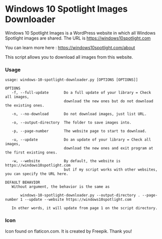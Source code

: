 # Windows 10 Spotlight Images Downloader
Windows 10 Spotlight Images is a WordPress website in which all Windows Spotlight images are shared. The URL is https://windows10spotlight.com

You can learn more here : https://windows10spotlight.com/about



This script allows you to download all images from this website.

### Usage

   ```
   usage: windows-10-spotlight-downloader.py [OPTIONS [OPTIONS]]
   
   OPTIONS
      -f, --full-update       Do a full update of your library = Check all images,
                              download the new ones but do not download the existing ones.

      -n, --no-download       Do not download images, just list URL.
      
      -o, --output-directory  The folder to save images into.
      
      -p, --page-number       The website page to start to download.
      
      -u, --update            Do an update of your library = Check all images,
                              download the new ones and exit program at the first existing ones.

      -w, --website           By default, the website is https://windows10spotlight.com
                              but if my script works with other websites, you can specify the URL here.
   
   DEFAULT BEHAVIOR
      Without argument, the behavior is the same as
       
          windows-10-spotlight-downloader.py --output-directory . --page-number 1 --update --website https://windows10spotlight.com
      
      In other words, it will update from page 1 on the script directory.
   ```

### Icon

Icon found on flaticon.com. It is created by Freepik. Thank you!